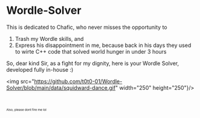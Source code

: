 # Wordle-Solver
This is dedicated to Chafic, who never misses the opportunity to
<ol>
  <li>Trash my Wordle skills, and</li>
  <li>Express his disappointment in me, because back in his days they used to wirte C++ code that solved world hunger in under 3 hours</li>
</ol>
So, dear kind Sir, as a fight for my dignity, here is your Wordle Solver, developed fully in-house :) 

<br/>


<img src="https://github.com/t0t0-01/Wordle-Solver/blob/main/data/squidward-dance.gif" width="250" height="250"}/>





<br/>



<sup><sup><sup>Also, please dont fire me lol</sup></sup></sup>
